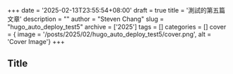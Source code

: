 +++
date = '2025-02-13T23:55:54+08:00'
draft = true
title = '測試的第五篇文章'
description = ""
author = "Steven Chang"
slug = "hugo_auto_deploy_test5"
archive = ['2025']
tags = []
categories = []
cover = { image = '/posts/2025/02/hugo_auto_deploy_test5/cover.png', alt = 'Cover Image'}
+++

## Title